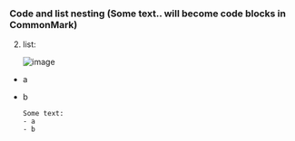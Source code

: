 ### Code and list nesting (Some text.. will become code blocks in CommonMark)

2.  list:

    ![image](url)

  - a
  - b

        Some text:
        - a
        - b
